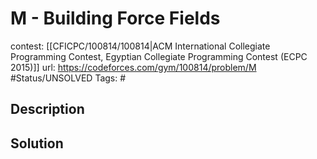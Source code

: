 # M - Building Force Fields

contest: [[CFICPC/100814/100814|ACM International Collegiate Programming Contest, Egyptian Collegiate Programming Contest (ECPC 2015)]]
url: https://codeforces.com/gym/100814/problem/M
#Status/UNSOLVED
Tags: #

## Description

## Solution

